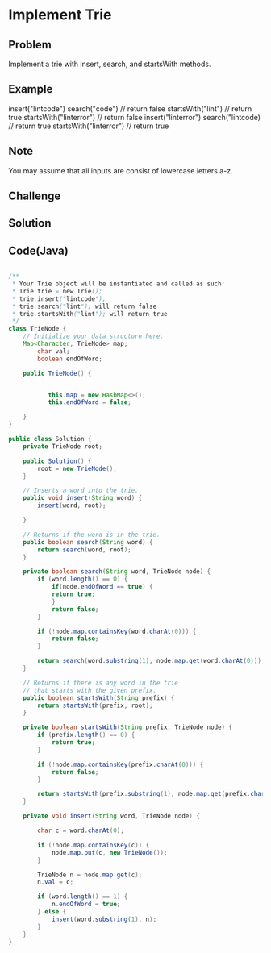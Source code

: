 Implement Trie
===


Problem
-------

Implement a trie with insert, search, and startsWith methods.

Example
-------

insert("lintcode")
search("code") // return false
startsWith("lint") // return true
startsWith("linterror") // return false
insert("linterror")
search("lintcode) // return true
startsWith("linterror") // return true


Note
---------

You may assume that all inputs are consist of lowercase letters a-z.

Challenge
---------

Solution
--------



Code(Java)
----------

```java

/**
 * Your Trie object will be instantiated and called as such:
 * Trie trie = new Trie();
 * trie.insert("lintcode");
 * trie.search("lint"); will return false
 * trie.startsWith("lint"); will return true
 */
class TrieNode {
    // Initialize your data structure here.
    Map<Character, TrieNode> map;
        char val;
        boolean endOfWord;

    public TrieNode() {


           this.map = new HashMap<>();
           this.endOfWord = false;

    }
}

public class Solution {
    private TrieNode root;

    public Solution() {
        root = new TrieNode();
    }

    // Inserts a word into the trie.
    public void insert(String word) {
        insert(word, root);

    }

    // Returns if the word is in the trie.
    public boolean search(String word) {
        return search(word, root);
    }

    private boolean search(String word, TrieNode node) {
        if (word.length() == 0) {
            if(node.endOfWord == true) {
            return true;
            }
            return false;
        }

        if (!node.map.containsKey(word.charAt(0))) {
            return false;
        }

        return search(word.substring(1), node.map.get(word.charAt(0)));
    }

    // Returns if there is any word in the trie
    // that starts with the given prefix.
    public boolean startsWith(String prefix) {
        return startsWith(prefix, root);
    }

    private boolean startsWith(String prefix, TrieNode node) {
        if (prefix.length() == 0) {
            return true;
        }

        if (!node.map.containsKey(prefix.charAt(0))) {
            return false;
        }

        return startsWith(prefix.substring(1), node.map.get(prefix.charAt(0)));
    }

    private void insert(String word, TrieNode node) {

        char c = word.charAt(0);

        if (!node.map.containsKey(c)) {
            node.map.put(c, new TrieNode());
        }

        TrieNode n = node.map.get(c);
        n.val = c;

        if (word.length() == 1) {
            n.endOfWord = true;
        } else {
            insert(word.substring(1), n);
        }
    }
}
```